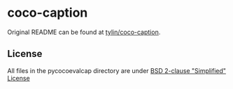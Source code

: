 # coco-caption

Original README can be found at [tylin/coco-caption](https://github.com/tylin/coco-caption/blob/3f0fe9b819c0ea881a56441e4de1146924a394eb/README.md).

## License

All files in the pycocoevalcap directory are under
[BSD 2-clause "Simplified" License](https://github.com/tylin/coco-caption/blob/3f0fe9b819c0ea881a56441e4de1146924a394eb/license.txt)
